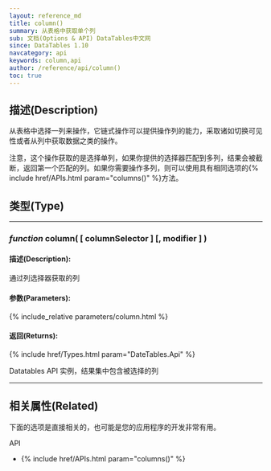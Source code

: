 ```yaml
---
layout: reference_md
title: column()
summary: 从表格中获取单个列
sub: 文档(Options & API) DataTables中文网
since: DataTables 1.10
navcategory: api
keywords: column,api
author: /reference/api/column()
toc: true
---
```


## 描述(Description)

从表格中选择一列来操作，它链式操作可以提供操作列的能力，采取诸如切换可见性或者从列中获取数据之类的操作。

注意，这个操作获取的是选择单列，如果你提供的选择器匹配到多列，结果会被截断，返回第一个匹配的列。如果你需要操作多列，则可以使用具有相同选项的{% include href/APIs.html param="columns()" %}方法。


## 类型(Type)

---
    
### _function_ **column( [ columnSelector ] [, modifier ] )**   

#### 描述(Description):
通过列选择器获取的列
     
#### 参数(Parameters):

{% include_relative parameters/column.html %}

#### 返回(Returns):

{% include href/Types.html param="DateTables.Api" %}

Datatables API 实例，结果集中包含被选择的列


---


## 相关属性(Related)
下面的选项是直接相关的，也可能是您的应用程序的开发非常有用。

API

- {% include href/APIs.html param="columns()" %}

